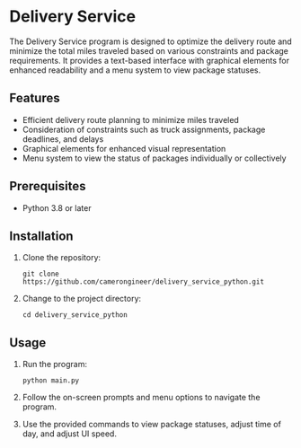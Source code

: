 # Delivery Service

The Delivery Service program is designed to optimize the delivery route and minimize the total miles traveled based on various constraints and package requirements. It provides a text-based interface with graphical elements for enhanced readability and a menu system to view package statuses.

## Features

- Efficient delivery route planning to minimize miles traveled
- Consideration of constraints such as truck assignments, package deadlines, and delays
- Graphical elements for enhanced visual representation
- Menu system to view the status of packages individually or collectively


## Prerequisites

- Python 3.8 or later

## Installation

1. Clone the repository:

   ```
   git clone https://github.com/camerongineer/delivery_service_python.git
   ```

2. Change to the project directory:

   ```
   cd delivery_service_python
   ```

## Usage

1. Run the program:

   ```
   python main.py
   ```

2. Follow the on-screen prompts and menu options to navigate the program.
3. Use the provided commands to view package statuses, adjust time of day, and adjust UI speed.
